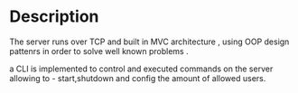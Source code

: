 
# Description

The server runs over TCP and built in MVC architecture , using OOP design pattenrs in order to solve well known problems .

a CLI is implemented to control and executed commands on the server allowing to - start,shutdown and config the amount of allowed users.
